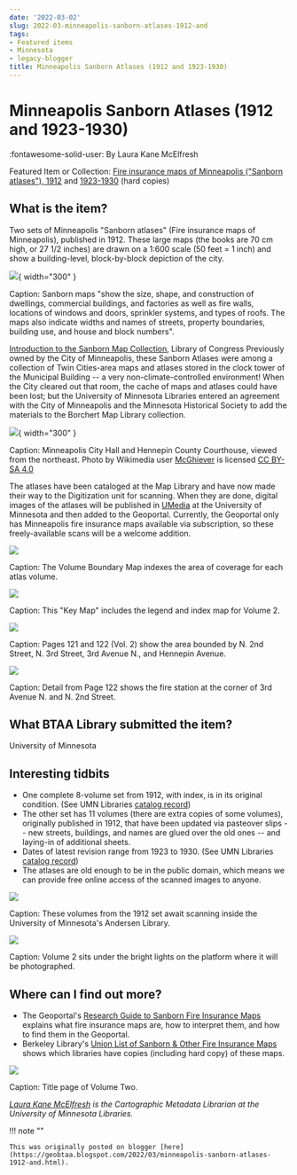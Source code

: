 ```yaml
---
date: '2022-03-02'
slug: 2022-03-minneapolis-sanborn-atlases-1912-and
tags:
- Featured items
- Minnesota
- legacy-blogger
title: Minneapolis Sanborn Atlases (1912 and 1923-1930)
---
```


# Minneapolis Sanborn Atlases (1912 and 1923-1930)

:fontawesome-solid-user: By Laura Kane McElfresh 

Featured Item or Collection: [Fire insurance maps of Minneapolis ("Sanborn atlases"), 1912](https://primo.lib.umn.edu/permalink/f/11uk8fo/UMN_ALMA21897992640001701) and [1923-1930](https://primo.lib.umn.edu/permalink/f/11uk8fo/UMN_ALMA21900635990001701) (hard copies)

## What is the item? 

Two sets of Minneapolis "Sanborn atlases" (Fire insurance maps of Minneapolis), published in 1912. These large maps (the books are 70 cm high, or 27 1/2 inches) are drawn on a 1:600 scale (50 feet = 1 inch) and show a building-level, block-by-block depiction of the city. 

[![](https://blogger.googleusercontent.com/img/a/AVvXsEjBYR9aYcyQ8LVEpe8vwdo_6PevZcvz-VW9Quv8IYLPO_BIKUQHEVVKgMTdwQ02gIswgrZmKOc9rVUgP-_zYQJpTGtkVYGVaIyh89eqnR-xVf4zYoNOGNnAyLJrphJJ5VWerp66eUWRxGwup9P3De7RebACFTfey-BVAOaWcgU0LPigqDVACS-TD__W=s320)](https://blogger.googleusercontent.com/img/a/AVvXsEjBYR9aYcyQ8LVEpe8vwdo_6PevZcvz-VW9Quv8IYLPO_BIKUQHEVVKgMTdwQ02gIswgrZmKOc9rVUgP-_zYQJpTGtkVYGVaIyh89eqnR-xVf4zYoNOGNnAyLJrphJJ5VWerp66eUWRxGwup9P3De7RebACFTfey-BVAOaWcgU0LPigqDVACS-TD__W=s2058){ width="300" }

<!-- more -->

 Caption: Sanborn maps "show the size, shape, and construction of dwellings, commercial buildings, and factories as well as fire walls, locations of windows and doors, sprinkler systems, and types of roofs. The maps also indicate widths and names of streets, property boundaries, building use, and house and block numbers".
 
[Introduction to the Sanborn Map Collection](https://www.loc.gov/rr/geogmap/sanborn/san4a1.html), Library of Congress Previously owned by the City of Minneapolis, these Sanborn Atlases were among a collection of Twin Cities-area maps and atlases stored in the clock tower of the Municipal Building -- a very non-climate-controlled environment! When the City cleared out that room, the cache of maps and atlases could have been lost; but the University of Minnesota Libraries entered an agreement with the City of Minneapolis and the Minnesota Historical Society to add the materials to the Borchert Map Library collection. 

[![](https://lh3.googleusercontent.com/KSNndDs9CBy03g8hvA9Abm2fdPxIVyjjsO8btJHhngCEXpN-U75m7fevHMv4NiI1rXqe-_YuMZY-rLyJEc11c7vjYZvyboEHXqSc0qyRonuhCQIXxcQLc1L0pRYj839231ZAuCZc)](https://en.wikipedia.org/wiki/Minneapolis_City_Hall){ width="300" }

Caption: Minneapolis City Hall and Hennepin County Courthouse, viewed from the northeast. Photo by Wikimedia user [McGhiever](https://commons.wikimedia.org/wiki/User:McGhiever) is licensed [CC BY-SA 4.0](https://creativecommons.org/licenses/by-sa/4.0) 

The atlases have been cataloged at the Map Library and have now made their way to the Digitization unit for scanning. When they are done, digital images of the atlases will be published in [UMedia](https://umedia.lib.umn.edu/) at the University of Minnesota and then added to the Geoportal. Currently, the Geoportal only has Minneapolis fire insurance maps available via subscription, so these freely-available scans will be a welcome addition. 

![](https://lh6.googleusercontent.com/2W8KB2RyrjaP_1TDnmUGc9y6KhJS4W3y2fhe2F3WnxVj_gk0XdLlFV-FKky5vluc3qg3bXMhRWV7VTUC55Iy8t6fCJEC3iqmH-ZFKrWAfvzVZXcg8ov9knKQoWil2uEgeY-zBmxh) 

Caption: The Volume Boundary Map indexes the area of coverage for each atlas volume. 

![](https://lh4.googleusercontent.com/aEnRXWfArSyaMhsDWXtDZE3jyCGM1UcU2saBv7Dtb8RVtsJwO7qlBOF8QM_LC2KpzpmXDrqGpRnUqGD1FCtprZDlAC8MZDdk_ntEO_xGkUiOCbEXoIe6ILyZnRk60pJobjLSsrIO) 

Caption: This "Key Map" includes the legend and index map for Volume 2. 

![](https://lh3.googleusercontent.com/mbI5zZKXmFIjve_sl2NDF42Q3DgVu0tr8A1hVqfgUKoKv4bHFisZAURxLGcOXibyY6JLuwKCWrK-rl-qwwbQOoaPFM70WrfwZrPsshLyz_XJuesudIXVfdFykHOfHp8EA4tNK3mm) 

Caption: Pages 121 and 122 (Vol. 2) show the area bounded by N. 2nd Street, N. 3rd Street, 3rd Avenue N., and Hennepin Avenue.

![](https://lh4.googleusercontent.com/e0x224vMtZdEoD64oYoJzGgWcbtKdRrJb17qC8NmfeNt7mY7V5jTOdqSQHFRK3Mykl-rqzJqYXktQkkvaFra2cjFYee-5uck54ZOt-saTNEV2lPCL3tZk1QK_U2kYGqPqxiHHj9f) 

Caption: Detail from Page 122 shows the fire station at the corner of 3rd Avenue N. and N. 2nd Street.

## What BTAA Library submitted the item? 

University of Minnesota 

## Interesting tidbits

 * One complete 8-volume set from 1912, with index, is in its original condition. (See UMN Libraries [catalog record](https://primo.lib.umn.edu/permalink/f/11uk8fo/UMN_ALMA21897992640001701))
 * The other set has 11 volumes (there are extra copies of some volumes), originally published in 1912, that have been updated via pasteover slips -- new streets, buildings, and names are glued over the old ones -- and laying-in of additional sheets.
 * Dates of latest revision range from 1923 to 1930. (See UMN Libraries [catalog record](https://primo.lib.umn.edu/permalink/f/11uk8fo/UMN_ALMA21900635990001701))
 * The atlases are old enough to be in the public domain, which means we can provide free online access of the scanned images to anyone. 

 ![](https://lh4.googleusercontent.com/0dFmWx3gh_Pi2NpHbJd1CF4ePYKFjaTPlL4FKT37ZareVDyVeKx1F2opN99o5J0jsgklWSw7oY5xxmRuKTcxJj3NlwcKwEh-6orxR2vm-gWVoWsLTwiuyelg2bMfevJmRipgk6pE) 
 
Caption: These volumes from the 1912 set await scanning inside the University of Minnesota's Andersen Library. 

![](https://lh6.googleusercontent.com/NQBKn_IzQAQZWZ8BUfxFn8P23v3rCrnUpc2uZGtPN4ukQxuImIMiSSGF8au-P6_4f2LOchlixvjhFij_P425SS6pjrrCxHWHe1YZjmNMWiAgFhcXpFBwwjXaXf_GUv2429FvwR07) 

Caption: Volume 2 sits under the bright lights on the platform where it will be photographed. 

## Where can I find out more?

 * The Geoportal's [Research Guide to Sanborn Fire Insurance Maps](https://docs.google.com/document/d/e/2PACX-1vRJna_AXbcn42nSbqWSAWNOXUSici9oG-5uukusZD8bUV8LtCMeN_zYcOR1_2d05FRg_101ODLzDit0/pub) explains what fire insurance maps are, how to interpret them, and how to find them in the Geoportal.
 * Berkeley Library's [Union List of Sanborn & Other Fire Insurance Maps](https://www.lib.berkeley.edu/EART/sanborn_union_list) shows which libraries have copies (including hard copy) of these maps. 

![](https://lh4.googleusercontent.com/CbD3_zbdf3FfzVPD8b3Ei-D6M7F5POoeFtOpLo2c_WYvDPWbCaJ4NnqtbKFiKTNGt9VOZ1i4hCAv9Q3BZUDhh43mFaPhzG4HgBwmw5TZl7hs7dCblWj0Dn_DIw5-_8mNcucL4M7k) 

Caption: Title page of Volume Two. 

*[Laura Kane McElfresh](https://www.lib.umn.edu/about/staff/laura-kane-mcelfresh) is the Cartographic Metadata Librarian at the University of Minnesota Libraries.*

!!! note ""

	This was originally posted on blogger [here](https://geobtaa.blogspot.com/2022/03/minneapolis-sanborn-atlases-1912-and.html).

